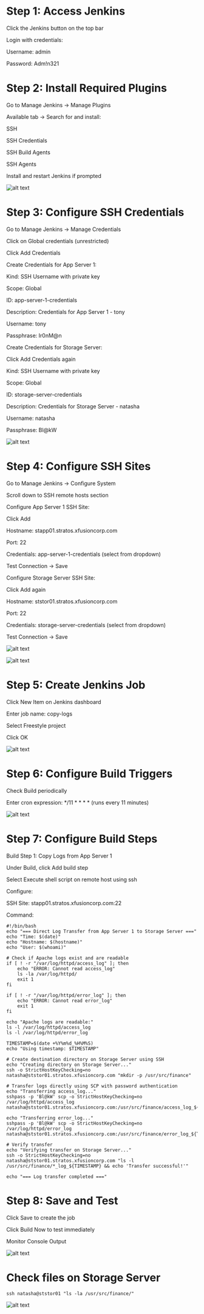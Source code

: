 # Step 1: Access Jenkins

Click the Jenkins button on the top bar

Login with credentials:

Username: admin

Password: Adm!n321

# Step 2: Install Required Plugins


Go to Manage Jenkins → Manage Plugins

Available tab → Search for and install:

SSH

SSH Credentials

SSH Build Agents

SSH Agents

Install and restart Jenkins if prompted

![alt text](image-1.png)

# Step 3: Configure SSH Credentials

Go to Manage Jenkins → Manage Credentials

Click on Global credentials (unrestricted)

Click Add Credentials

Create Credentials for App Server 1:

Kind: SSH Username with private key

Scope: Global

ID: app-server-1-credentials

Description: Credentials for App Server 1 - tony

Username: tony

Passphrase: Ir0nM@n

Create Credentials for Storage Server:

Click Add Credentials again

Kind: SSH Username with private key

Scope: Global

ID: storage-server-credentials

Description: Credentials for Storage Server - natasha

Username: natasha

Passphrase: Bl@kW

![alt text](image-2.png)

# Step 4: Configure SSH Sites

Go to Manage Jenkins → Configure System

Scroll down to SSH remote hosts section

Configure App Server 1 SSH Site:

Click Add

Hostname: stapp01.stratos.xfusioncorp.com

Port: 22

Credentials: app-server-1-credentials (select from dropdown)

Test Connection → Save

Configure Storage Server SSH Site:

Click Add again

Hostname: ststor01.stratos.xfusioncorp.com

Port: 22

Credentials: storage-server-credentials (select from dropdown)

Test Connection → Save

![alt text](image-3.png)

![alt text](image-4.png)

# Step 5: Create Jenkins Job

Click New Item on Jenkins dashboard

Enter job name: copy-logs

Select Freestyle project

Click OK

![alt text](image-5.png)

# Step 6: Configure Build Triggers

Check Build periodically

Enter cron expression: */11 * * * * (runs every 11 minutes)

![alt text](image-6.png)   

# Step 7: Configure Build Steps

Build Step 1: Copy Logs from App Server 1

Under Build, click Add build step

Select Execute shell script on remote host using ssh

Configure:

SSH Site: stapp01.stratos.xfusioncorp.com:22

Command:
```
#!/bin/bash
echo "=== Direct Log Transfer from App Server 1 to Storage Server ==="
echo "Time: $(date)"
echo "Hostname: $(hostname)"
echo "User: $(whoami)"

# Check if Apache logs exist and are readable
if [ ! -r "/var/log/httpd/access_log" ]; then
    echo "ERROR: Cannot read access_log"
    ls -la /var/log/httpd/
    exit 1
fi

if [ ! -r "/var/log/httpd/error_log" ]; then
    echo "ERROR: Cannot read error_log"
    exit 1
fi

echo "Apache logs are readable:"
ls -l /var/log/httpd/access_log
ls -l /var/log/httpd/error_log

TIMESTAMP=$(date +%Y%m%d_%H%M%S)
echo "Using timestamp: $TIMESTAMP"

# Create destination directory on Storage Server using SSH
echo "Creating directory on Storage Server..."
ssh -o StrictHostKeyChecking=no natasha@ststor01.stratos.xfusioncorp.com "mkdir -p /usr/src/finance"

# Transfer logs directly using SCP with password authentication
echo "Transferring access_log..."
sshpass -p 'Bl@kW' scp -o StrictHostKeyChecking=no /var/log/httpd/access_log natasha@ststor01.stratos.xfusioncorp.com:/usr/src/finance/access_log_${TIMESTAMP}

echo "Transferring error_log..."
sshpass -p 'Bl@kW' scp -o StrictHostKeyChecking=no /var/log/httpd/error_log natasha@ststor01.stratos.xfusioncorp.com:/usr/src/finance/error_log_${TIMESTAMP}

# Verify transfer
echo "Verifying transfer on Storage Server..."
ssh -o StrictHostKeyChecking=no natasha@ststor01.stratos.xfusioncorp.com "ls -l /usr/src/finance/*_log_${TIMESTAMP} && echo 'Transfer successful!'"

echo "=== Log transfer completed ==="
```



# Step 8: Save and Test

Click Save to create the job

Click Build Now to test immediately

Monitor Console Output

![alt text](image-7.png)

# Check files on Storage Server
```
ssh natasha@ststor01 "ls -la /usr/src/finance/"
```


![alt text](image-8.png)